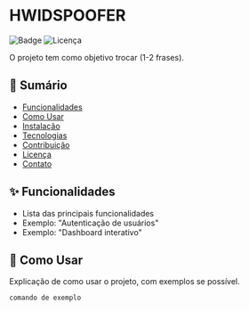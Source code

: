 # HWIDSPOOFER

![Badge](https://img.shields.io/badge/status-em%20desenvolvimento-yellow)
![Licença](https://img.shields.io/github/license/seuusuário/seurepositório)

O projeto tem como objetivo trocar (1-2 frases).

## 📌 Sumário
- [Funcionalidades](#✨-funcionalidades)
- [Como Usar](#🚀-como-usar)
- [Instalação](#🔧-instalação)
- [Tecnologias](#💻-tecnologias)
- [Contribuição](#🤝-contribuição)
- [Licença](#📄-licença)
- [Contato](#📫-contato)

## ✨ Funcionalidades
- Lista das principais funcionalidades
- Exemplo: "Autenticação de usuários"
- Exemplo: "Dashboard interativo"

## 🚀 Como Usar
Explicação de como usar o projeto, com exemplos se possível.

```bash
comando de exemplo
